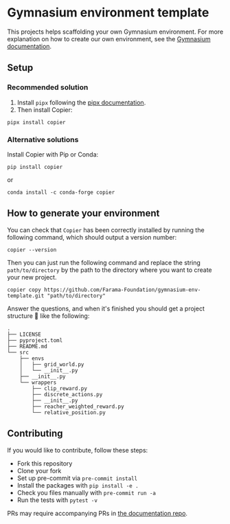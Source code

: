 # Gymnasium environment template
This projects helps scaffolding your own Gymnasium environment.
For more explanation on how to create our own environment, see the [Gymnasium documentation](https://gymnasium.farama.org/tutorials/gymnasium_basics/environment_creation/).

## Setup

### Recommended solution
1. Install `pipx` following the [pipx documentation](https://pypa.github.io/pipx/installation/).
2. Then install Copier:
```{sh}
pipx install copier
```

### Alternative solutions

Install Copier with Pip or Conda:
```{sh}
pip install copier
```
or
```{sh}
conda install -c conda-forge copier
```

## How to generate your environment


You can check that `Copier` has been correctly installed by running the following command, which should output a version number:

```
copier --version
```

Then you can just run the following command and replace the string `path/to/directory` by the path to the directory where you want to create your new project.

```
copier copy https://github.com/Farama-Foundation/gymnasium-env-template.git "path/to/directory"
```

Answer the questions, and when it's finished you should get a project structure 🌳 like the following:

```
.
├── LICENSE
├── pyproject.toml
├── README.md
└── src
    ├── envs
    │   ├── grid_world.py
    │   └── __init__.py
    ├── __init__.py
    └── wrappers
        ├── clip_reward.py
        ├── discrete_actions.py
        ├── __init__.py
        ├── reacher_weighted_reward.py
        └── relative_position.py
```

## Contributing
If you would like to contribute, follow these steps:
- Fork this repository
- Clone your fork
- Set up pre-commit via `pre-commit install`
- Install the packages with `pip install -e .`
- Check you files manually with `pre-commit run -a`
- Run the tests with `pytest -v`

PRs may require accompanying PRs in [the documentation repo](https://github.com/Farama-Foundation/Gymnasium/tree/main/docs).


